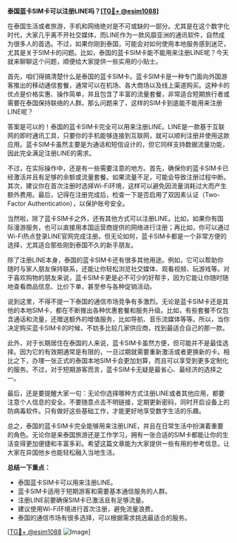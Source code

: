 **泰国蓝卡SIM卡可以注册LINE吗？[[TG💪+ @esim1088](https://t.me/s/esim1088)]**

在泰国生活或者旅游，手机和网络绝对是不可或缺的一部分。尤其是在这个数字化时代，大家几乎离不开社交媒体，而LINE作为一款风靡亚洲的通讯软件，自然成为很多人的首选。不过，如果你刚到泰国，可能会对如何使用本地服务感到迷茫，尤其是关于SIM卡的问题。比如，泰国的蓝卡SIM卡能不能用来注册LINE呢？今天就来聊聊这个问题，顺便给大家提供一些实用的小贴士。

首先，咱们得搞清楚什么是泰国的蓝卡SIM卡。蓝卡SIM卡是一种专门面向外国游客推出的移动通信套餐，通常可以在机场、各大商场以及线上渠道购买。这种卡的优点是价格实惠、操作简单，并且包含了丰富的流量套餐，非常适合短期旅行者或需要在泰国保持联络的人群。那么问题来了，这样的SIM卡到底能不能用来注册LINE呢？

答案是可以的！泰国的蓝卡SIM卡完全可以用来注册LINE。LINE是一款基于互联网的即时通讯工具，只要你的手机能够连接到互联网，就可以顺利注册并使用这款应用。蓝卡SIM卡虽然主要是为通话和短信设计的，但它同样支持数据流量功能，因此完全满足注册LINE的需求。

不过，在实际操作中，还是有一些需要注意的地方。首先，确保你的蓝卡SIM卡已经激活并且有足够的余额或流量套餐。如果流量不足，可能会导致注册过程中断。其次，建议你在首次注册时选择Wi-Fi环境，这样可以避免因流量消耗过大而产生额外费用。最后，记得在注册完成后，检查一下是否启用了双因素认证（Two-Factor Authentication），以保护账号安全。

当然啦，除了蓝卡SIM卡之外，还有其他方式可以注册LINE。比如，如果你有国际漫游服务，也可以直接用本国运营商提供的网络进行注册；再比如，你可以通过Wi-Fi热点登录LINE官网完成注册。但无论如何，蓝卡SIM卡都是一个非常方便的选择，尤其适合那些刚到泰国不久的新手朋友。

除了注册LINE本身，泰国的蓝卡SIM卡还有很多其他用途。例如，它可以帮助你随时与家人朋友保持联系，还能让你轻松浏览社交媒体、观看视频、玩游戏等。对于喜欢购物的朋友来说，蓝卡SIM卡更是必不可少的好帮手，因为它能让你随时随地查看商品信息、比价下单，甚至参与各种促销活动。

说到这里，不得不提一下泰国的通信市场竞争有多激烈。无论是蓝卡SIM卡还是其他的本地SIM卡，都在不断推出各种优惠套餐和服务升级。比如，有些套餐不仅包含通话和流量，还赠送额外的增值服务，比如导航、音乐流媒体等等。所以，当你决定购买蓝卡SIM卡的时候，不妨多比较几家供应商，找到最适合自己的那一款。

此外，对于长期居住在泰国的人来说，蓝卡SIM卡虽然方便，但可能并不是最佳选择。因为它的有效期通常是有限的，一旦过期就需要重新激活或者更换新的卡。相比之下，办理一张正式的泰国本地SIM卡会更加划算，而且可以享受到更多定制化的服务。不过，对于短期游客而言，蓝卡SIM卡无疑是最省心、最经济的选择之一。

最后，还是要提醒大家一句：无论你选择哪种方式注册LINE或者其他应用，都要注意个人信息的安全。不要随意点击不明链接，定期更新密码，同时开启设备上的防病毒软件。只有做好这些基础工作，才能更好地享受数字生活的乐趣。

总之，泰国的蓝卡SIM卡完全能够用来注册LINE，并且在日常生活中扮演着重要的角色。无论你是来泰国旅游还是工作学习，拥有一张合适的SIM卡都能让你的生活变得更加便捷和丰富多彩。希望这篇文章能为大家提供一些有用的参考信息，让大家在异国他乡也能轻松融入当地生活。

**总结一下重点：**
- 泰国蓝卡SIM卡可以用来注册LINE。
- 蓝卡SIM卡适用于短期游客和需要基本通信服务的人群。
- 注册LINE前要确保SIM卡已激活且有足够流量。
- 建议使用Wi-Fi环境进行首次注册，避免流量浪费。
- 泰国的通信市场有很多选择，可以根据需求挑选最适合的服务。

[[TG💪+ @esim1088](https://t.me/s/esim1088) ![Image](https://i.postimg.cc/4NQfJmqS/Snipaste-2025-05-13-00-14-12.png)]